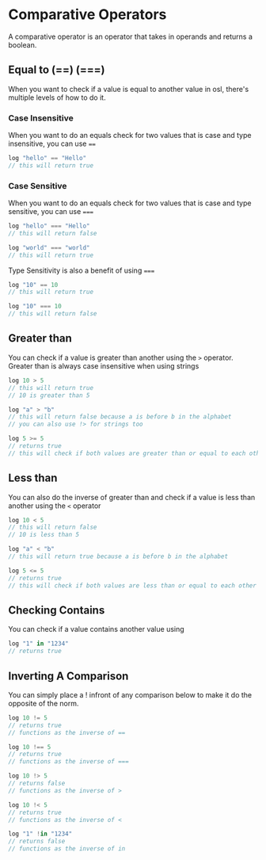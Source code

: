 # Comparative Operators

A comparative operator is an operator that takes in operands and returns a boolean.

## Equal to (==) (===)

When you want to check if a value is equal to another value in osl, there's multiple levels of how to do it.

### Case Insensitive

When you want to do an equals check for two values that is case and type insensitive, you can use `==`

```javascript
log "hello" == "Hello"
// this will return true
```

### Case Sensitive

When you want to do an equals check for two values that is case and type sensitive, you can use `===`

```javascript
log "hello" === "Hello"
// this will return false

log "world" === "world"
// this will return true
```

Type Sensitivity is also a benefit of using `===`

```javascript
log "10" == 10
// this will return true

log "10" === 10
// this will return false
```

## Greater than

You can check if a value is greater than another using the `>` operator. Greater than is always case insensitive when using strings

```javascript
log 10 > 5
// this will return true
// 10 is greater than 5

log "a" > "b"
// this will return false because a is before b in the alphabet
// you can also use !> for strings too

log 5 >= 5
// returns true
// this will check if both values are greater than or equal to each other
```

## Less than

You can also do the inverse of greater than and check if a value is less than another using the `<` operator

```javascript
log 10 < 5
// this will return false
// 10 is less than 5

log "a" < "b"
// this will return true because a is before b in the alphabet

log 5 <= 5
// returns true
// this will check if both values are less than or equal to each other
```

## Checking Contains

You can check if a value contains another value using

```javascript
log "1" in "1234"
// returns true
```

## Inverting A Comparison

You can simply place a ! infront of any comparison below to make it do the opposite of the norm.

```javascript
log 10 != 5
// returns true
// functions as the inverse of ==

log 10 !== 5
// returns true
// functions as the inverse of ===

log 10 !> 5
// returns false
// functions as the inverse of >

log 10 !< 5
// returns true
// functions as the inverse of <

log "1" !in "1234"
// returns false
// functions as the inverse of in
```
